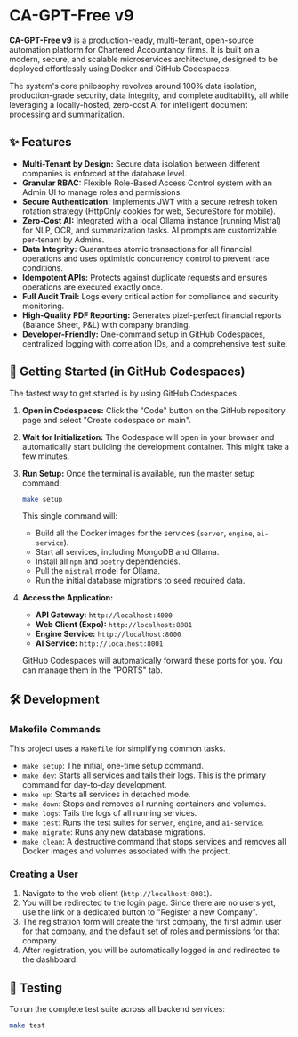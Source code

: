 # CA-GPT-Free v9

**CA-GPT-Free v9** is a production-ready, multi-tenant, open-source automation platform for Chartered Accountancy firms. It is built on a modern, secure, and scalable microservices architecture, designed to be deployed effortlessly using Docker and GitHub Codespaces.

The system's core philosophy revolves around 100% data isolation, production-grade security, data integrity, and complete auditability, all while leveraging a locally-hosted, zero-cost AI for intelligent document processing and summarization.

## ✨ Features

*   **Multi-Tenant by Design:** Secure data isolation between different companies is enforced at the database level.
*   **Granular RBAC:** Flexible Role-Based Access Control system with an Admin UI to manage roles and permissions.
*   **Secure Authentication:** Implements JWT with a secure refresh token rotation strategy (HttpOnly cookies for web, SecureStore for mobile).
*   **Zero-Cost AI:** Integrated with a local Ollama instance (running Mistral) for NLP, OCR, and summarization tasks. AI prompts are customizable per-tenant by Admins.
*   **Data Integrity:** Guarantees atomic transactions for all financial operations and uses optimistic concurrency control to prevent race conditions.
*   **Idempotent APIs:** Protects against duplicate requests and ensures operations are executed exactly once.
*   **Full Audit Trail:** Logs every critical action for compliance and security monitoring.
*   **High-Quality PDF Reporting:** Generates pixel-perfect financial reports (Balance Sheet, P&L) with company branding.
*   **Developer-Friendly:** One-command setup in GitHub Codespaces, centralized logging with correlation IDs, and a comprehensive test suite.

## 🚀 Getting Started (in GitHub Codespaces)

The fastest way to get started is by using GitHub Codespaces.

1.  **Open in Codespaces:** Click the "Code" button on the GitHub repository page and select "Create codespace on main".
2.  **Wait for Initialization:** The Codespace will open in your browser and automatically start building the development container. This might take a few minutes.
3.  **Run Setup:** Once the terminal is available, run the master setup command:

    ```bash
    make setup
    ```

    This single command will:
    *   Build all the Docker images for the services (`server`, `engine`, `ai-service`).
    *   Start all services, including MongoDB and Ollama.
    *   Install all `npm` and `poetry` dependencies.
    *   Pull the `mistral` model for Ollama.
    *   Run the initial database migrations to seed required data.

4.  **Access the Application:**
    *   **API Gateway:** `http://localhost:4000`
    *   **Web Client (Expo):** `http://localhost:8081`
    *   **Engine Service:** `http://localhost:8000`
    *   **AI Service:** `http://localhost:8001`

    GitHub Codespaces will automatically forward these ports for you. You can manage them in the "PORTS" tab.

## 🛠️ Development

### Makefile Commands

This project uses a `Makefile` for simplifying common tasks.

*   `make setup`: The initial, one-time setup command.
*   `make dev`: Starts all services and tails their logs. This is the primary command for day-to-day development.
*   `make up`: Starts all services in detached mode.
*   `make down`: Stops and removes all running containers and volumes.
*   `make logs`: Tails the logs of all running services.
*   `make test`: Runs the test suites for `server`, `engine`, and `ai-service`.
*   `make migrate`: Runs any new database migrations.
*   `make clean`: A destructive command that stops services and removes all Docker images and volumes associated with the project.

### Creating a User

1.  Navigate to the web client (`http://localhost:8081`).
2.  You will be redirected to the login page. Since there are no users yet, use the link or a dedicated button to "Register a new Company".
3.  The registration form will create the first company, the first admin user for that company, and the default set of roles and permissions for that company.
4.  After registration, you will be automatically logged in and redirected to the dashboard.

## 🧪 Testing

To run the complete test suite across all backend services:

```bash
make test
